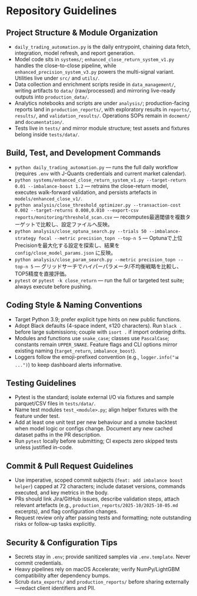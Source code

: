 # Repository Guidelines

## Project Structure & Module Organization
- `daily_trading_automation.py` is the daily entrypoint, chaining data fetch, integration, model refresh, and report generation.
- Model code sits in `systems/`; `enhanced_close_return_system_v1.py` handles the close-to-close pipeline, while `enhanced_precision_system_v3.py` powers the multi-signal variant. Utilities live under `src/` and `utils/`.
- Data collection and enrichment scripts reside in `data_management/`, writing artifacts to `data/` (raw/processed) and mirroring live-ready outputs into `production_data/`.
- Analytics notebooks and scripts are under `analysis/`; production-facing reports land in `production_reports/`, with exploratory results in `reports/`, `results/`, and `validation_results/`. Operations SOPs remain in `docment/` and `documentation/`.
- Tests live in `tests/` and mirror module structure; test assets and fixtures belong inside `tests/data/`.

## Build, Test, and Development Commands
- `python daily_trading_automation.py` — runs the full daily workflow (requires `.env` with J-Quants credentials and current market calendar).
- `python systems/enhanced_close_return_system_v1.py --target-return 0.01 --imbalance-boost 1.2` — retrains the close-return model, executes walk-forward validation, and persists artefacts in `models/enhanced_close_v1/`.
- `python analysis/close_threshold_optimizer.py --transaction-cost 0.002 --target-returns 0.008,0.010 --export-csv reports/monitoring/threshold_scan.csv` — recomputes最適閾値を複数ターゲットで比較し、設定ファイルへ反映。
- `python analysis/close_optuna_search.py --trials 50 --imbalance-strategy focal --metric precision_topn --top-n 5` — Optunaで上位Precisionを最大化する設定を探索し、結果を `config/close_model_params.json` に反映。
- `python analysis/close_param_search.py --metric precision_topn --top-n 5` — グリッドサーチでハイパーパラメータ/不均衡戦略を比較し、TOP5精度を直接評価。
- `pytest` or `pytest -k close_return` — run the full or targeted test suite; always execute before pushing.

## Coding Style & Naming Conventions
- Target Python 3.9; prefer explicit type hints on new public functions.
- Adopt Black defaults (4-space indent, ≤120 characters). Run `black .` before large submissions; couple with `isort .` if import ordering drifts.
- Modules and functions use `snake_case`; classes use `PascalCase`; constants remain `UPPER_SNAKE`. Feature flags and CLI options mirror existing naming (`target_return`, `imbalance_boost`).
- Loggers follow the emoji-prefixed convention (e.g., `logger.info("📊 ...")`) to keep dashboard alerts informative.

## Testing Guidelines
- Pytest is the standard; isolate external I/O via fixtures and sample parquet/CSV files in `tests/data/`.
- Name test modules `test_<module>.py`; align helper fixtures with the feature under test.
- Add at least one unit test per new behaviour and a smoke backtest when model logic or configs change. Document any new cached dataset paths in the PR description.
- Run `pytest` locally before submitting; CI expects zero skipped tests unless justified in-code.

## Commit & Pull Request Guidelines
- Use imperative, scoped commit subjects (`feat: add imbalance boost helper`) capped at 72 characters; include dataset versions, commands executed, and key metrics in the body.
- PRs should link Jira/GitHub issues, describe validation steps, attach relevant artefacts (e.g., `production_reports/2025-10/2025-10-05.md` excerpts), and flag configuration changes.
- Request review only after passing tests and formatting; note outstanding risks or follow-up tasks explicitly.

## Security & Configuration Tips
- Secrets stay in `.env`; provide sanitized samples via `.env.template`. Never commit credentials.
- Heavy pipelines rely on macOS Accelerate; verify NumPy/LightGBM compatibility after dependency bumps.
- Scrub `data_exports/` and `production_reports/` before sharing externally—redact client identifiers and PII.
